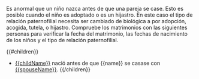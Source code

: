 Es anormal que un niño nazca antes de que una pareja se case. Esto es posible cuando el niño es adoptado o es un hijastro. En este caso el tipo de relación paternofilial necesita ser cambiado de biológica a por adopción, acogida, tutela, o hijastro. Compruebe los matrimonios con las siguientes personas para verificar la fecha del matrimonio, las fechas de nacimiento de los niños y el tipo de relación paternofilial.

{{#children}}
* [{{childName}}](https://familysearch.org/tree/#view=ancestor&person={{childId}}) nació antes de que {{name}} se casase con [{{spouseName}}](https://familysearch.org/tree/#view=ancestor&person={{spouseId}}).
{{/children}}